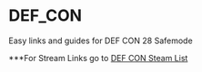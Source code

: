 # DEF_CON
Easy links and guides for DEF CON 28 Safemode  

***For Stream Links go to [DEF CON Steam List](https://github.com/AngusRed/DEF_CON/blob/master/DEFCON_Stream%20Links.md)  

